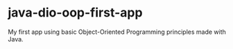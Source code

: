 # java-dio-oop-first-app
My first app using basic Object-Oriented Programming principles made with Java.
